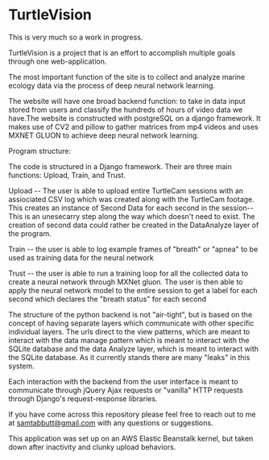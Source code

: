 # TurtleVision
This is very much so a work in progress.

  TurtleVision is a project that is an effort to accomplish multiple goals through one web-application.

  The most important function of the site is to collect and analyze marine ecology data via the process of deep neural network   learning.  

  The website will have one broad backend function: to take in data input stored from users and classify the hundreds of hours   of video data we have.The website is constructed with postgreSQL on a django framework. It makes use of CV2 and pillow to       gather matrices from mp4 videos and uses MXNET GLUON to achieve deep neural network learning. 

Program structure:

  The code is structured in a Django framework. Their are three main functions: Upload, Train, and Trust. 

  Upload -- The user is able to upload entire TurtleCam sessions with an assiociated CSV log which was created along with the     TurtleCam footage. This creates an instance of Second Data for each second in the session-- This is an unesecarry step along   the way which doesn't need to exist. The creation of second data could rather be created in the DataAnalyze layer of the       program. 

  Train -- the user is able to log example frames of "breath" or "apnea" to be used as training data for the neural network

  Trust -- the user is able to run a training loop for all the collected data to create a neural network through MXNet gluon.     The user is then able to apply the neural network model to the entire session to get a label for each second which declares     the "breath status" for each second
  
  The structure of the python backend is not "air-tight", but is based on the concept of having separate layers which             communicate with other specific individual layers. The urls direct to the view patterns, which are meant to interact with the   data manage pattern which is meant to interact with the SQLite database and the data Analyze layer, which is meant to           interact with the SQLite database. As it currently stands there are many "leaks" in this system.
  
  Each interaction with the backend from the user interface is meant to communicate through jQuery Ajax requests or "vanilla"     HTTP requests through Django's request-response libraries.

If you have come across this repository please feel free to reach out to me at samtabbutt@gmail.com with any questions or suggestions.

This application was set up on an AWS Elastic Beanstalk kernel, but taken down after inactivity and clunky upload behaviors. 
